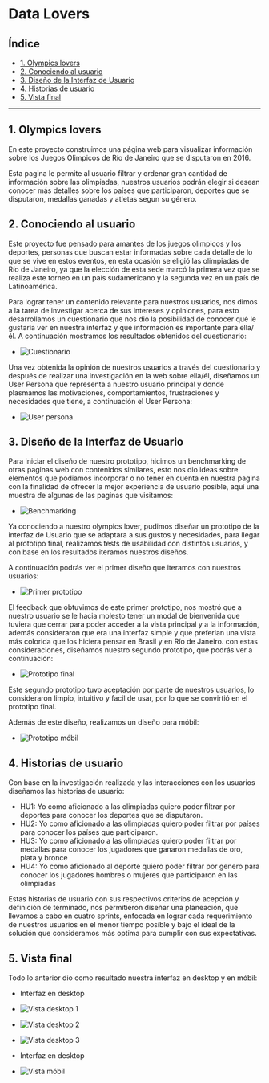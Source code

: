 # Data Lovers

## Índice

* [1. Olympics lovers](#1-olympics-lovers)
* [2. Conociendo al usuario](#2-conociendo-al-usuario)
* [3. Diseño de la Interfaz de Usuario](#3-diseño-de-la-interfaz-de-usuario)
* [4. Historias de usuario](#4-historias-de-usuario)
* [5. Vista final](#5-vista-final)

***

## 1. Olympics lovers

En este proyecto construimos una página web para visualizar información sobre los Juegos Olimpicos de Río de Janeiro que se disputaron en 2016. 

Esta pagina le permite al usuario filtrar y ordenar gran cantidad de información sobre las olimpiadas, nuestros usuarios podrán elegir si desean conocer más detalles sobre los países que participaron, deportes que se disputaron, medallas ganadas y atletas segun su género.
## 2. Conociendo al usuario

Este proyecto fue pensado para amantes de los juegos olimpicos y los deportes, personas que buscan estar informadas sobre cada detalle de lo que se vive en estos eventos, en esta ocasión se eligió las olimpiadas de Río de Janeiro, ya que la elección de esta sede marcó la primera vez que se realiza este torneo en un país sudamericano y la segunda vez en un país de Latinoamérica.

Para lograr tener un contenido relevante para nuestros usuarios, nos dimos a la tarea de investigar acerca de sus intereses y opiniones, para esto desarrollamos un cuestionario que nos dio la posibilidad de conocer qué le gustaría ver en nuestra interfaz y qué información es importante para ella/él. A continuación mostramos los resultados obtenidos del cuestionario:

* ![Cuestionario](https://raw.githubusercontent.com/Melissa-Bracamonte/CDMX012-data-lovers/ordenamiento-de-tabla/src/img/Cuestionario.JPG)

Una vez obtenida la opinión de nuestros usuarios a través del cuestionario y después de realizar una investigación en la web sobre ella/él, diseñamos un User Persona que representa a nuestro usuario principal y donde plasmamos las motivaciones, comportamientos, frustraciones y necesidades que tiene, a continuación el User Persona:

* ![User persona](https://raw.githubusercontent.com/Melissa-Bracamonte/CDMX012-data-lovers/ordenamiento-de-tabla/src/img/User%20persona.png)

## 3. Diseño de la Interfaz de Usuario

Para iniciar el diseño de nuestro prototipo, hicimos un benchmarking de otras paginas web con contenidos similares, esto nos dio ideas sobre elementos que podiamos incorporar o no tener en cuenta en nuestra pagina con la finalidad de ofrecer la mejor experiencia de usuario posible, aquí una muestra de algunas de las paginas que visitamos:

* ![Benchmarking](https://raw.githubusercontent.com/Melissa-Bracamonte/CDMX012-data-lovers/main/src/img/Benchmarking.JPG)

Ya conociendo a nuestro olympics lover, pudimos diseñar un prototipo de la interfaz de Usuario que se adaptara a sus gustos y necesidades, para llegar al prototipo final, realizamos tests de usabilidad con distintos usuarios, y con base en los resultados iteramos nuestros diseños.

A continuación podrás ver el primer diseño que iteramos con nuestros usuarios:

* ![Primer prototipo](https://raw.githubusercontent.com/Melissa-Bracamonte/CDMX012-data-lovers/ordenamiento-de-tabla/src/img/Primer%20prototipo.png)

El feedback que obtuvimos de este primer prototipo, nos mostró que a nuestro usuario se le hacia molesto tener un modal de bienvenida que tuviera que cerrar para poder acceder a la vista principal y a la información, además consideraron que era una interfaz simple y que preferian una vista más colorida que los hiciera pensar en Brasil y en Río de Janeiro. con estas consideraciones, diseñamos nuestro segundo prototipo, que podrás ver a continuación:

* ![Prototipo final](https://raw.githubusercontent.com/Melissa-Bracamonte/CDMX012-data-lovers/ordenamiento-de-tabla/src/img/Prototipo%20final.png)

Este segundo prototipo tuvo aceptación por parte de nuestros usuarios, lo consideraron limpio, intuitivo y facil de usar, por lo que se convirtió en el prototipo final.

Además de este diseño, realizamos un diseño para móbil:

* ![Prototipo móbil](https://raw.githubusercontent.com/Melissa-Bracamonte/CDMX012-data-lovers/ordenamiento-de-tabla/src/img/Prototipo%20M%C3%B3bil.png)

## 4. Historias de usuario

Con base en la investigación realizada y las interacciones con los usuarios diseñamos las historias de usuario:

* HU1: Yo como aficionado a las olimpiadas quiero poder filtrar por deportes para conocer los deportes que se disputaron.
* HU2: Yo como aficionado a las olimpiadas quiero poder filtrar por países para conocer los países que participaron.
* HU3: Yo como aficionado a las olimpiadas quiero poder filtrar por medallas para conocer los jugadores que ganaron medallas de oro, plata y bronce
* HU4: Yo como aficionado al deporte quiero poder filtrar por genero para conocer los jugadores hombres o mujeres que participaron en las olimpiadas

Estas historias de usuario con sus respectivos criterios de acepción y definición de terminado, nos permitieron diseñar una planeación, que llevamos a cabo en cuatro sprints, enfocada en lograr cada requerimiento de nuestros usuarios en el menor tiempo posible y bajo el ideal de la solución que consideramos más optima para cumplir con sus expectativas.

## 5. Vista final

Todo lo anterior dio como resultado nuestra interfaz en desktop y en móbil:

* Interfaz en desktop

- ![Vista desktop 1](https://raw.githubusercontent.com/Melissa-Bracamonte/CDMX012-data-lovers/ordenamiento-de-tabla/src/img/Interfaz%20principal%20en%20desktop.png)

- ![Vista desktop 2](https://raw.githubusercontent.com/Melissa-Bracamonte/CDMX012-data-lovers/ordenamiento-de-tabla/src/img/Interfaz%20con%20tabla%20en%20desktop.png)

- ![Vista desktop 3](https://raw.githubusercontent.com/Melissa-Bracamonte/CDMX012-data-lovers/ordenamiento-de-tabla/src/img/Interfaz%20sin%20info%20en%20desktop.png)

* Interfaz en desktop

- ![Vista móbil](https://raw.githubusercontent.com/Melissa-Bracamonte/CDMX012-data-lovers/ordenamiento-de-tabla/src/img/Interfaz%20en%20m%C3%B3bil.png)